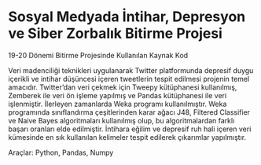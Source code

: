 # Sosyal Medyada İntihar, Depresyon ve Siber Zorbalık Bitirme Projesi
19-20 Dönemi Bitirme Projesinde Kullanılan Kaynak Kod

Veri madenciliği teknikleri uygulanarak Twitter platformunda depresif duygu içerikli ve intihar düşüncesi içeren tweetlerin tespit edilmesi projenin temel amacıdır.
Twitter’dan veri çekmek için Tweepy kütüphanesi kullanılmış, Zemberek ile veri ön işleme yapılmış ve Pandas kütüphanesi ile veri işlenmiştir.
İlerleyen zamanlarda Weka programı kullanılmıştır. Weka programında sınıflandırma çeşitlerinden karar ağacı J48, Filtered Classifier ve Naive Bayes algoritmaları kullanılmış olup, bu algoritmalardan farklı başarı oranları elde edilmiştir.
İntihara eğilim ve depresif ruh hali içeren veri kümesinde en sık kullanılan kelimeler tespit edilerek çıkarımlar yapılmıştır.

Araçlar: Python, Pandas, Numpy
